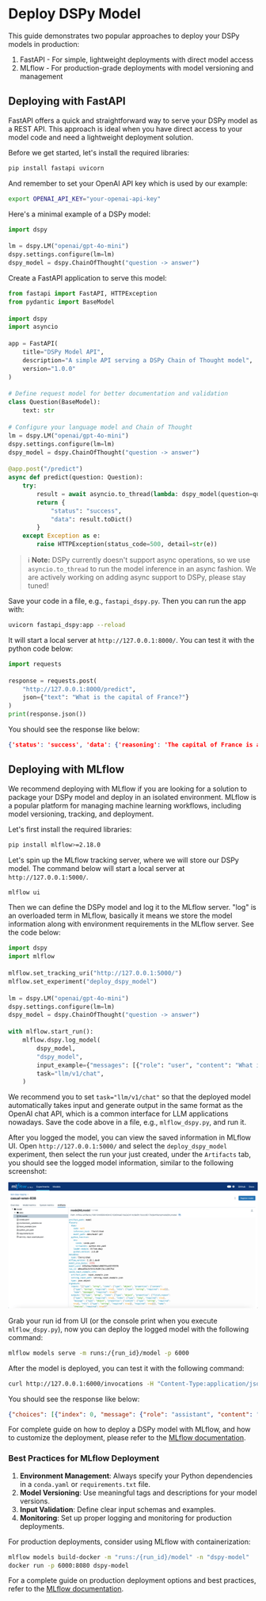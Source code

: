 # Deploy DSPy Model

This guide demonstrates two popular approaches to deploy your DSPy models in production:

1. FastAPI - For simple, lightweight deployments with direct model access
2. MLflow - For production-grade deployments with model versioning and management

## Deploying with FastAPI

FastAPI offers a quick and straightforward way to serve your DSPy model as a REST API. This approach is ideal when you have direct access to your model code and need a lightweight deployment solution.

Before we get started, let's install the required libraries:

```bash
pip install fastapi uvicorn
```

And remember to set your OpenAI API key which is used by our example:

```bash
export OPENAI_API_KEY="your-openai-api-key"
```

Here's a minimal example of a DSPy model:

```python
import dspy

lm = dspy.LM("openai/gpt-4o-mini")
dspy.settings.configure(lm=lm)
dspy_model = dspy.ChainOfThought("question -> answer")
```

Create a FastAPI application to serve this model:

```python
from fastapi import FastAPI, HTTPException
from pydantic import BaseModel

import dspy
import asyncio

app = FastAPI(
    title="DSPy Model API",
    description="A simple API serving a DSPy Chain of Thought model",
    version="1.0.0"
)

# Define request model for better documentation and validation
class Question(BaseModel):
    text: str

# Configure your language model and Chain of Thought
lm = dspy.LM("openai/gpt-4o-mini")
dspy.settings.configure(lm=lm)
dspy_model = dspy.ChainOfThought("question -> answer")

@app.post("/predict")
async def predict(question: Question):
    try:
        result = await asyncio.to_thread(lambda: dspy_model(question=question.text))
        return {
            "status": "success",
            "data": result.toDict()
        }
    except Exception as e:
        raise HTTPException(status_code=500, detail=str(e))
```

> ℹ️ **Note:** DSPy currently doesn't support async operations, so we use `asyncio.to_thread` to run the
> model inference in an async fashion. We are actively working on adding async support to DSPy, please stay tuned!

Save your code in a file, e.g., `fastapi_dspy.py`. Then you can run the app with:

```bash
uvicorn fastapi_dspy:app --reload
```

It will start a local server at `http://127.0.0.1:8000/`. You can test it with the python code below:

```python
import requests

response = requests.post(
    "http://127.0.0.1:8000/predict",
    json={"text": "What is the capital of France?"}
)
print(response.json())
```

You should see the response like below:

```json
{'status': 'success', 'data': {'reasoning': 'The capital of France is a well-known fact, commonly taught in geography classes and referenced in various contexts. Paris is recognized globally as the capital city, serving as the political, cultural, and economic center of the country.', 'answer': 'The capital of France is Paris.'}}
```

## Deploying with MLflow

We recommend deploying with MLflow if you are looking for a solution to package your DSPy model and deploy in an isolated environment.
MLflow is a popular platform for managing machine learning workflows, including model versioning, tracking, and deployment.

Let's first install the required libraries:

```bash
pip install mlflow>=2.18.0
```

Let's spin up the MLflow tracking server, where we will store our DSPy model. The command below will start a local server at
`http://127.0.0.1:5000/`.

```bash
mlflow ui
```

Then we can define the DSPy model and log it to the MLflow server. "log" is an overloaded term in MLflow, basically it means
we store the model information along with environment requirements in the MLflow server. See the code below:

```python
import dspy
import mlflow

mlflow.set_tracking_uri("http://127.0.0.1:5000/")
mlflow.set_experiment("deploy_dspy_model")

lm = dspy.LM("openai/gpt-4o-mini")
dspy.settings.configure(lm=lm)
dspy_model = dspy.ChainOfThought("question -> answer")

with mlflow.start_run():
    mlflow.dspy.log_model(
        dspy_model,
        "dspy_model",
        input_example={"messages": [{"role": "user", "content": "What is LLM agent?"}]},
        task="llm/v1/chat",
    )
```

We recommend you to set `task="llm/v1/chat"` so that the deployed model automatically takes input and generate output in
the same format as the OpenAI chat API, which is a common interface for LLM applications nowadays. Save the code above in
a file, e.g., `mlflow_dspy.py`, and run it.

After you logged the model, you can view the saved information in MLflow UI. Open `http://127.0.0.1:5000/` and select
the `deploy_dspy_model` experiment, then select the run your just created, under the `Artifacts` tab, you should see the
logged model information, similar to the following screenshot:

![MLflow UI](./dspy_mlflow_ui.png)

Grab your run id from UI (or the console print when you execute `mlflow_dspy.py`), now you can deploy the logged model
with the following command:

```bash
mlflow models serve -m runs:/{run_id}/model -p 6000
```

After the model is deployed, you can test it with the following command:

```bash
curl http://127.0.0.1:6000/invocations -H "Content-Type:application/json"  --data '{"messages": [{"content": "what is 2 + 2?", "role": "user"}]}'
```

You should see the response like below:

```json
{"choices": [{"index": 0, "message": {"role": "assistant", "content": "{\"reasoning\": \"The question asks for the sum of 2 and 2. To find the answer, we simply add the two numbers together: 2 + 2 = 4.\", \"answer\": \"4\"}"}, "finish_reason": "stop"}]}
```

For complete guide on how to deploy a DSPy model with MLflow, and how to customize the deployment, please refer to the
[MLflow documentation](https://mlflow.org/docs/latest/llms/dspy/index.html).

### Best Practices for MLflow Deployment

1. **Environment Management**: Always specify your Python dependencies in a `conda.yaml` or `requirements.txt` file.
2. **Model Versioning**: Use meaningful tags and descriptions for your model versions.
3. **Input Validation**: Define clear input schemas and examples.
4. **Monitoring**: Set up proper logging and monitoring for production deployments.

For production deployments, consider using MLflow with containerization:

```bash
mlflow models build-docker -m "runs:/{run_id}/model" -n "dspy-model"
docker run -p 6000:8080 dspy-model
```

For a complete guide on production deployment options and best practices, refer to the
[MLflow documentation](https://mlflow.org/docs/latest/llms/dspy/index.html).